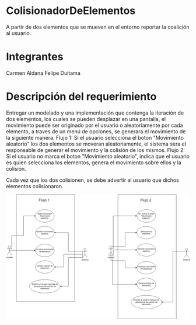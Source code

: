# ColisionadorDeElementos
A partir de dos elementos que se mueven en el entorno reportar la coalición al usuario.

# Integrantes
Carmen Aldana
Felipe Duitama

# Descripción del requerimiento
Entregar un modelado y una implementación que contenga la iteración de dos elementos, los cuales se pueden desplazar en una pantalla, el movimiento puede ser originado por el usuario o aleatoriamente por cada elemento, a traves de un menú de opciones, se generara el movimiento de la siguiente manera: 
Flujo 1: Si el usuario selecciona el boton "Movimiento aleatorio" los dos elementos se moveran aleatoriamente, el sistema sera el responsable de generar el movimiento y la colisión de los mismos.
Flujo 2: Si el usuario no marca el boton "Movimiento aleatorio", indica que el usuario es quien selecciona los elementos, genera el movimiento sobre ellos y la colisión. 

Cada vez que los dos colisionen, se debe advertir al usuario que dichos elementos colisionaron.

![alt text](https://github.com/felipedc09/ColisionadorDeElementos/blob/master/Diagrama%20UML%20del%20caso%20de%20uso.png)


